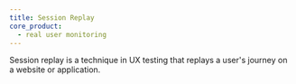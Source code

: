 ```yaml
---
title: Session Replay
core_product:
  - real user monitoring
---
```

Session replay is a technique in UX testing that replays a user's journey on a website or application.